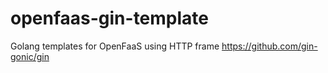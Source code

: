 # openfaas-gin-template
Golang templates for OpenFaaS using HTTP frame https://github.com/gin-gonic/gin
